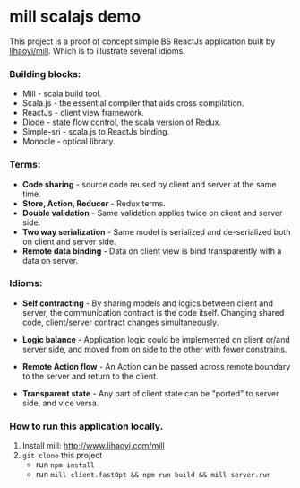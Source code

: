 # mill scalajs demo

This project is a proof of concept simple BS ReactJs application built by [lihaoyi/mill](http://www.lihaoyi.com/mill).
Which is to illustrate several idioms. 

### Building blocks:

* Mill - scala build tool.
* Scala.js - the essential compiler that aids cross compilation.
* ReactJs - client view framework.
* Diode - state flow control, the scala version of Redux.
* Simple-sri - scala.js to ReactJs binding.
* Monocle - optical library.

### Terms:

* **Code sharing** - source code reused by client and server at the same time.
* **Store, Action, Reducer** - Redux terms.
* **Double validation** - Same validation applies twice on client and server side.
* **Two way serialization** - Same model is serialized and de-serialized both on client and server side.
* **Remote data binding** - Data on client view is bind transparently with a data on server.

### Idioms:

* **Self contracting** - 
By sharing models and logics between client and server, the communication contract is the code itself.
Changing shared code, client/server contract changes simultaneously.

* **Logic balance** - 
Application logic could be implemented on client or/and server side, and moved from on side to the other with fewer constrains.

* **Remote Action flow** -
An Action can be passed across remote boundary to the server and return to the client.

* **Transparent state** -
Any part of client state can be "ported" to server side, and vice versa.

### How to run this application locally.

1. Install mill: http://www.lihaoyi.com/mill
2. `git clone` this project
    * run `npm install`
    * run `mill client.fastOpt && npm run build && mill server.run`